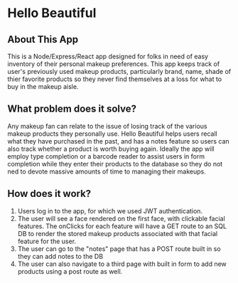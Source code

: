 # Hello Beautiful

## About This App

This is a Node/Express/React app designed for folks in need of easy inventory of their personal makeup preferences. This app keeps track of user's previously used makeup products, particularly brand, name, shade of thier favorite products so they never find themselves at a loss for what to buy in the makeup aisle.

## What problem does it solve?

Any makeup fan can relate to the issue of losing track of the various makeup products they personally use. Hello Beautiful helps users recall what they have purchased in the past, and has a notes feature so users can also track whether a product is worth buying again. Ideally the app will employ type completion or a barcode reader to assist users in form completion while they enter their products to the database so they do not ned to devote massive amounts of time to managing their makeups. 

## How does it work?

1. Users log in to the app, for which we used JWT authentication.
2. The user will see a face rendered on the first face, with clickable facial features. The onClicks for each feature will have a GET route to an SQL DB to render the stored makeup products associated with that facial feature for the user.
3. The user can go to the "notes" page that has a POST route built in so they can add notes to the DB
4. The user can also navigate to a third page with built in form to add new products using a post route as well. 
